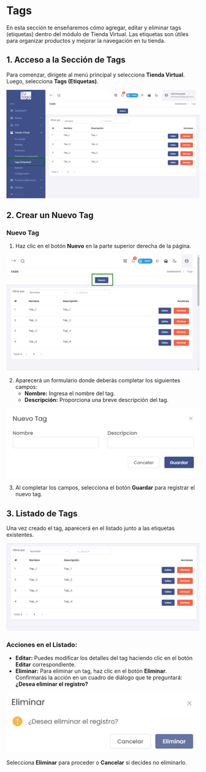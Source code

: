 #  Tags  

En esta sección te enseñaremos cómo agregar, editar y eliminar tags (etiquetas) dentro del módulo de Tienda Virtual. Las etiquetas son útiles para organizar productos y mejorar la navegación en tu tienda.  

## 1. Acceso a la Sección de Tags  

Para comenzar, dirígete al menú principal y selecciona **Tienda Virtual**. Luego, selecciona **Tags (Etiquetas)**.  

![Acceso a Tags](img/tags_acceso.jpg)  

## 2. Crear un Nuevo Tag  

### Nuevo Tag  

1. Haz clic en el botón **Nuevo** en la parte superior derecha de la página.  

![Nuevo Tag](img/nuevo_tag.jpg)  

2. Aparecerá un formulario donde deberás completar los siguientes campos:  
   - **Nombre:** Ingresa el nombre del tag.  
   - **Descripción:** Proporciona una breve descripción del tag.  

![Formulario Nuevo Tag](img/formulario_nuevo_tag.jpg)  

3. Al completar los campos, selecciona el botón **Guardar** para registrar el nuevo tag.  

## 3. Listado de Tags  

Una vez creado el tag, aparecerá en el listado junto a las etiquetas existentes.  

![Listado de Tags](img/listado_tags.jpg)  

### Acciones en el Listado:  

- **Editar:** Puedes modificar los detalles del tag haciendo clic en el botón **Editar** correspondiente.  
- **Eliminar:** Para eliminar un tag, haz clic en el botón **Eliminar**. Confirmarás la acción en un cuadro de diálogo que te preguntará:  
  **¿Desea eliminar el registro?**  

![Eliminar Confirmación](img/eliminar_confirmacion.jpg)  

Selecciona **Eliminar** para proceder o **Cancelar** si decides no eliminarlo.  

